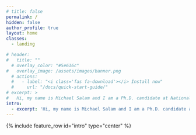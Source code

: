 ```yaml
---
# title: false
permalink: /
hidden: false
author_profile: true
layout: home
classes:
  - landing

# header:
#   title: ""
  # overlay_color: "#5e616c"
#   overlay_image: /assets/images/banner.png
  # actions:
  #   - label: "<i class='fas fa-download'></i> Install now"
  #     url: "/docs/quick-start-guide/"
# excerpt: >
#   Hi, my name is Michael Salam and I am a Ph.D. candidate at National Institute of Technology, Silchar, India. My research interest is primarily on Natural Language Processing for low resource languages.
intro: 
  - excerpt: 'Hi, my name is Michael Salam and I am a Ph.D. candidate at National Institute of Technology, Silchar, India. My research interest is primarily on Natural Language Processing for low resource languages.'
---
```

<!-- <div class="sidebar">
    <a class="twitter-timeline" data-width="220" data-height="220" data-theme="light" data-tweet-limit="3" href="https://twitter.com/Zombie_Purii?ref_src=twsrc%5Etfw">Tweets by Zombie_Purii</a> <script async src="https://platform.twitter.com/widgets.js" charset="utf-8"></script>
</div> -->
{% include feature_row id="intro" type="center" %}
